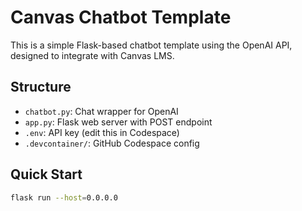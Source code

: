 # Canvas Chatbot Template

This is a simple Flask-based chatbot template using the OpenAI API, designed to integrate with Canvas LMS.

## Structure

- `chatbot.py`: Chat wrapper for OpenAI
- `app.py`: Flask web server with POST endpoint
- `.env`: API key (edit this in Codespace)
- `.devcontainer/`: GitHub Codespace config

## Quick Start

```bash
flask run --host=0.0.0.0
